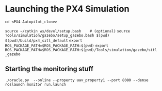 # Launching the PX4 Simulation 

`cd <PX4-Autopilot_clone>`

`source ~/catkin_ws/devel/setup.bash    # (optional)`
`source Tools/simulation/gazebo/setup_gazebo.bash $(pwd) $(pwd)/build/px4_sitl_default`
`export ROS_PACKAGE_PATH=$ROS_PACKAGE_PATH:$(pwd)`
`export ROS_PACKAGE_PATH=$ROS_PACKAGE_PATH:$(pwd)/Tools/simulation/gazebo/sitl_gazebo`



## Starting the monitoring stuff 

``./oracle.py  --online --property uav_property1 --port 8080 --dense``
`` roslaunch monitor run.launch ``
````